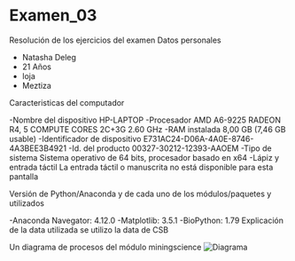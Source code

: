 # Examen_03
Resolución de los ejercicios del examen 
Datos personales 
- Natasha Deleg
- 21 Años
- loja
- Meztiza


Caracteristicas del computador 

-Nombre del dispositivo	HP-LAPTOP
-Procesador	AMD A6-9225 RADEON R4, 5 COMPUTE CORES 2C+3G      2.60 GHz
-RAM instalada	8,00 GB (7,46 GB usable)
-Identificador de dispositivo	E731AC24-D06A-4A0E-8746-4A3BEE3B4921
-Id. del producto	00327-30212-12393-AAOEM
-Tipo de sistema	Sistema operativo de 64 bits, procesador basado en x64
-Lápiz y entrada táctil	La entrada táctil o manuscrita no está disponible para esta pantalla


Versión de Python/Anaconda y de cada uno de los módulos/paquetes y utilizados


-Anaconda Navegator: 4.12.0
-Matplotlib: 3.5.1
-BioPython: 1.79
Explicación de la data utilizada
se utilizo la data de CSB

Un diagrama de procesos del módulo miningscience
![Diagrama](https://user-images.githubusercontent.com/104948605/172738828-8a90386f-425c-4284-ad1a-3ace80e199a2.jpg)
